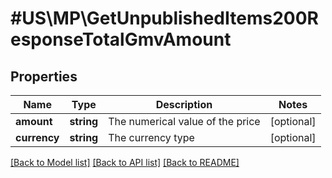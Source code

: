 # #US\MP\GetUnpublishedItems200ResponseTotalGmvAmount

## Properties

Name | Type | Description | Notes
------------ | ------------- | ------------- | -------------
**amount** | **string** | The numerical value of the price | [optional]
**currency** | **string** | The currency type | [optional]


[[Back to Model list]](../) [[Back to API list]](../../Api/US/MP) [[Back to README]](../../README.md)

